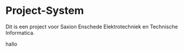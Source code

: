 # Project-System

Dit is een project voor Saxion Enschede Elektrotechniek en Technische Informatica.

hallo